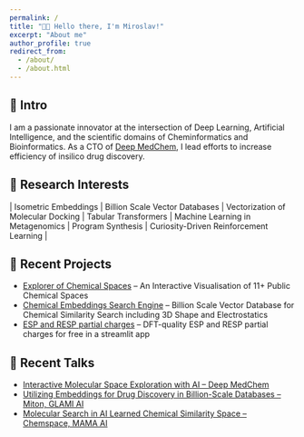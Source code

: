 ```yaml
---
permalink: /
title: "👋🏼 Hello there, I'm Miroslav!"
excerpt: "About me"
author_profile: true
redirect_from: 
  - /about/
  - /about.html
---
```


## 🚀 Intro 

I am a passionate innovator at the intersection of Deep Learning, Artificial Intelligence, and the scientific domains of Cheminformatics and Bioinformatics. As a CTO of [Deep MedChem](deepmedchem.com), I lead efforts to increase efficiency of insilico drug discovery.

## 🔭 Research Interests

| Isometric Embeddings | Billion Scale Vector Databases | Vectorization of Molecular Docking | Tabular Transformers | Machine Learning in Metagenomics | Program Synthesis | Curiosity-Driven Reinforcement Learning |

## 🌟 Recent Projects

* [Explorer of Chemical Spaces](https://explorer.deepmedchem.com/) – An Interactive Visualisation of 11+ Public Chemical Spaces
* [Chemical Embeddings Search Engine](https://cheese.deepmedchem.com/) – Billion Scale Vector Database for Chemical Similarity Search including 3D Shape and Electrostatics
* [ESP and RESP partial charges](https://electrostatics.deepmedchem.com/) – DFT-quality ESP and RESP partial charges for free in a streamlit app

## 💬 Recent Talks
- [Interactive Molecular Space Exploration with AI – Deep MedChem](https://www.youtube.com/watch?v=vqm6WzeJ2LU)
- [Utilizing Embeddings for Drug Discovery in Billion-Scale Databases – Miton, GLAMI AI](https://www.youtube.com/watch?v=l2kSKtsT9i0)
- [Molecular Search in AI Learned Chemical Similarity Space – Chemspace, MAMA AI](https://www.youtube.com/watch?v=pWZxhJ_bgrM)

<!-- ## 🍱 Miscellaneous Contributions

* [Issue Duration Labeller – Github Marketplace](https://github.com/marketplace/actions/issue-duration-labeler) – Github Action for automatic labelling of issues based on time taken
* [Spanning Trees Search](https://github.com/mireklzicar/Spanning-trees-search) – Python project leveraging matrix methods in graph theory to efficiently enumerate spanning trees.
* [Particle Swarm Optimization](https://github.com/mireklzicar/Particle-Swarm-Optimization) – C# project for visualisation of particle swarm optimization.
* [Time Resolved X-ray Diffraction Crystallography](https://github.com/mireklzicar/Time-resolved-X-ray-diffraction-crystallography) – Work for ELI Beamlines under research group TREX at Department of Structural Dynamics
* [Anyone who writes critical theory must have a sense of irony](https://www.klackoviste.cz/clanky/grandhotel-nad-propasti) – Literature criticism of Stuart Jeffries' book Grand Hotel Abyss about Frankfurt School of Critical Theory 
* [Truth and Bullshit](https://www.vaclavhavel.cz/admnew/_upload/docs/lzicar_miroslav_gymnazium_keplera_praha_1512729594.pdf) – An essay on the nature of language in the context of digital media.
* [On the Phenomenon of Artificial Neural Networks](https://gjk.cz/wp-content/uploads/2019/06/palice_L%C5%BEi%C4%8Da%C5%99_fenomen-neuronov%C3%BDch-s%C3%ADt%C3%AD.pdf) – A thesis about inceptionism and hallucinations in neural networks, drawing inspiration from epistemology and cognitive neuroscience.

## 📚 Publications
- Coming soon -->